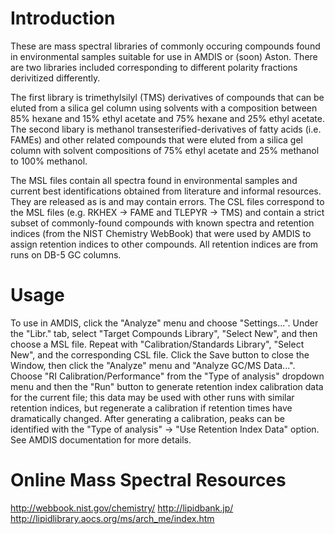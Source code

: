 
Introduction
============

These are mass spectral libraries of commonly occuring compounds found in environmental samples suitable for use in AMDIS or (soon) Aston.  There are two libraries included corresponding to different polarity fractions derivitized differently.

The first library is trimethylsilyl (TMS) derivatives of compounds that can be eluted from a silica gel column using solvents with a composition between 85% hexane and 15% ethyl acetate and 75% hexane and 25% ethyl acetate. The second libary is methanol transesterified-derivatives of fatty acids (i.e. FAMEs) and other related compounds that were eluted from a silica gel column with solvent compositions of 75% ethyl acetate and 25% methanol to 100% methanol.

The MSL files contain all spectra found in environmental samples and current best identifications obtained from literature and informal resources. They are released as is and may contain errors. The CSL files correspond to the MSL files (e.g. RKHEX -> FAME and TLEPYR -> TMS) and contain a strict subset of commonly-found compounds with known spectra and retention indices (from the NIST Chemistry WebBook) that were used by AMDIS to assign retention indices to other compounds. All retention indices are from runs on DB-5 GC columns.


Usage
=====

To use in AMDIS, click the "Analyze" menu and choose "Settings...". Under the "Libr." tab, select "Target Compounds Library", "Select New", and then choose a MSL file. Repeat with "Calibration/Standards Library", "Select New", and the corresponding CSL file. Click the Save button to close the Window, then click the "Analyze" menu and "Analyze GC/MS Data...". Choose "RI Calibration/Performance" from the "Type of analysis" dropdown menu and then the "Run" button to generate retention index calibration data for the current file; this data may be used with other runs with similar retention indices, but regenerate a calibration if retention times have dramatically changed. After generating a calibration, peaks can be identified with the "Type of analysis" -> "Use Retention Index Data" option. See AMDIS documentation for more details.


Online Mass Spectral Resources
==============================

http://webbook.nist.gov/chemistry/
http://lipidbank.jp/
http://lipidlibrary.aocs.org/ms/arch_me/index.htm
